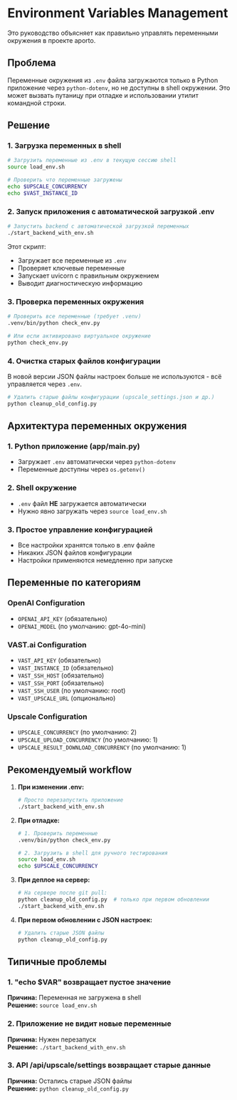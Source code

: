 # Environment Variables Management

Это руководство объясняет как правильно управлять переменными окружения в проекте aporto.

## Проблема

Переменные окружения из `.env` файла загружаются только в Python приложение через `python-dotenv`, но не доступны в shell окружении. Это может вызвать путаницу при отладке и использовании утилит командной строки.

## Решение

### 1. Загрузка переменных в shell

```bash
# Загрузить переменные из .env в текущую сессию shell
source load_env.sh

# Проверить что переменные загружены
echo $UPSCALE_CONCURRENCY
echo $VAST_INSTANCE_ID
```

### 2. Запуск приложения с автоматической загрузкой .env

```bash
# Запустить backend с автоматической загрузкой переменных
./start_backend_with_env.sh
```

Этот скрипт:
- Загружает все переменные из `.env`
- Проверяет ключевые переменные
- Запускает uvicorn с правильным окружением
- Выводит диагностическую информацию

### 3. Проверка переменных окружения

```bash
# Проверить все переменные (требует .venv)
.venv/bin/python check_env.py

# Или если активировано виртуальное окружение
python check_env.py
```

### 4. Очистка старых файлов конфигурации

В новой версии JSON файлы настроек больше не используются - всё управляется через `.env`.

```bash
# Удалить старые файлы конфигурации (upscale_settings.json и др.)
python cleanup_old_config.py
```

## Архитектура переменных окружения

### 1. Python приложение (app/main.py)
- Загружает `.env` автоматически через `python-dotenv`
- Переменные доступны через `os.getenv()`

### 2. Shell окружение
- `.env` файл **НЕ** загружается автоматически
- Нужно явно загружать через `source load_env.sh`

### 3. Простое управление конфигурацией
- Все настройки хранятся только в .env файле
- Никаких JSON файлов конфигурации
- Настройки применяются немедленно при запуске

## Переменные по категориям

### OpenAI Configuration
- `OPENAI_API_KEY` (обязательно)
- `OPENAI_MODEL` (по умолчанию: gpt-4o-mini)

### VAST.ai Configuration
- `VAST_API_KEY` (обязательно)
- `VAST_INSTANCE_ID` (обязательно)
- `VAST_SSH_HOST` (обязательно)
- `VAST_SSH_PORT` (обязательно)
- `VAST_SSH_USER` (по умолчанию: root)
- `VAST_UPSCALE_URL` (опционально)

### Upscale Configuration
- `UPSCALE_CONCURRENCY` (по умолчанию: 2)
- `UPSCALE_UPLOAD_CONCURRENCY` (по умолчанию: 1)
- `UPSCALE_RESULT_DOWNLOAD_CONCURRENCY` (по умолчанию: 1)

## Рекомендуемый workflow

1. **При изменении .env:**
   ```bash
   # Просто перезапустить приложение
   ./start_backend_with_env.sh
   ```

2. **При отладке:**
   ```bash
   # 1. Проверить переменные
   .venv/bin/python check_env.py
   
   # 2. Загрузить в shell для ручного тестирования
   source load_env.sh
   echo $UPSCALE_CONCURRENCY
   ```

3. **При деплое на сервер:**
   ```bash
   # На сервере после git pull:
   python cleanup_old_config.py  # только при первом обновлении
   ./start_backend_with_env.sh
   ```

4. **При первом обновлении с JSON настроек:**
   ```bash
   # Удалить старые JSON файлы
   python cleanup_old_config.py
   ```

## Типичные проблемы

### 1. "echo $VAR" возвращает пустое значение
**Причина:** Переменная не загружена в shell  
**Решение:** `source load_env.sh`

### 2. Приложение не видит новые переменные
**Причина:** Нужен перезапуск  
**Решение:** `./start_backend_with_env.sh`

### 3. API /api/upscale/settings возвращает старые данные
**Причина:** Остались старые JSON файлы  
**Решение:** `python cleanup_old_config.py`
